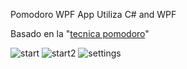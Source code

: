 Pomodoro WPF App
Utiliza C# and WPF

Basado en la "[tecnica pomodoro](https://es.wikipedia.org/wiki/T%C3%A9cnica_Pomodoro)"


![start](https://user-images.githubusercontent.com/31046332/152335543-c034c758-1443-4f96-8d91-7dedbaf35b36.PNG)
![start2](https://user-images.githubusercontent.com/31046332/152335557-d7387e27-021e-45c5-8718-868e5d373a4a.PNG)
![settings](https://user-images.githubusercontent.com/31046332/152335567-7a6829dc-3d54-4bcb-96ed-173268d71b5e.PNG)
